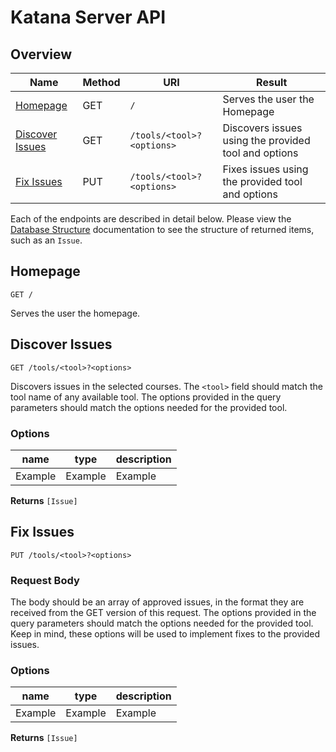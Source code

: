 # Katana Server API

## Overview

|Name|Method|URI|Result|
|----|------|---|------|
|[Homepage](#homepage)              |GET|`/`|Serves the user the Homepage|
|[Discover Issues](#discoverissues) |GET|`/tools/<tool>?<options>`|Discovers issues using the provided tool and options|
|[Fix Issues](#fixissues)           |PUT|`/tools/<tool>?<options>`|Fixes issues using the provided tool and options|

Each of the endpoints are described in detail below. Please view the [Database Structure](./database_structure.md) documentation to see the structure of returned items, such as an `Issue`.

<a name="homepage"></a>
## Homepage 
```
GET /
```
Serves the user the homepage.

<a name="discoverissues"></a>
## Discover Issues 
```
GET /tools/<tool>?<options>
```
Discovers issues in the selected courses. The `<tool>` field should match the tool name of any available tool. The options provided in the query parameters should match the options needed for the provided tool.

### Options
|name|type|description|
|----|----|-----------|
|Example|Example|Example|

**Returns** `[Issue]`

<a name="fixissues"></a>
## Fix Issues 
```
PUT /tools/<tool>?<options>
```
### Request Body
The body should be an array of approved issues, in the format they are received from the GET version of this request. The options provided in the query parameters should match the options needed for the provided tool. Keep in mind, these options will be used to implement fixes to the provided issues.

### Options
|name|type|description|
|----|----|-----------|
|Example|Example|Example|

**Returns** `[Issue]`
